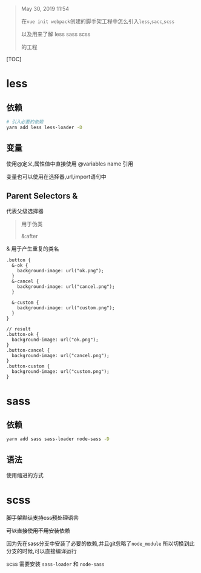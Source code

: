 > May 30, 2019 11:54
>
> 在`vue init webpack`创建的脚手架工程中怎么引入`less`,`sacc`,`scss`
>
> 以及用来了解 less sass scss 
>
> 的工程

[TOC]
<!-- toc -->

# less

## 依赖

```bash
# 引入必要的依赖
yarn add less less-loader -D
```

##  变量

使用@定义,属性值中直接使用 @variables name 引用

变量也可以使用在选择器,url,import语句中

## Parent Selectors &

代表父级选择器

> 用于伪类
>
> &:after

& 用于产生重复的类名	

```less
.button {
  &-ok {
    background-image: url("ok.png");
  }
  &-cancel {
    background-image: url("cancel.png");
  }

  &-custom {
    background-image: url("custom.png");
  }
}

// result
.button-ok {
  background-image: url("ok.png");
}
.button-cancel {
  background-image: url("cancel.png");
}
.button-custom {
  background-image: url("custom.png");
}
```



# sass

## 依赖

```bash
yarn add sass sass-loader node-sass -D
```

## 语法

使用缩进的方式	

# scss

~~脚手架默认支持css预处理语言~~

~~可以直接使用不用安装依赖~~

因为先在sass分支中安装了必要的依赖,并且git忽略了`node_module` 所以切换到此分支的时候,可以直接编译运行

scss 需要安装 `sass-loader` 和 `node-sass`